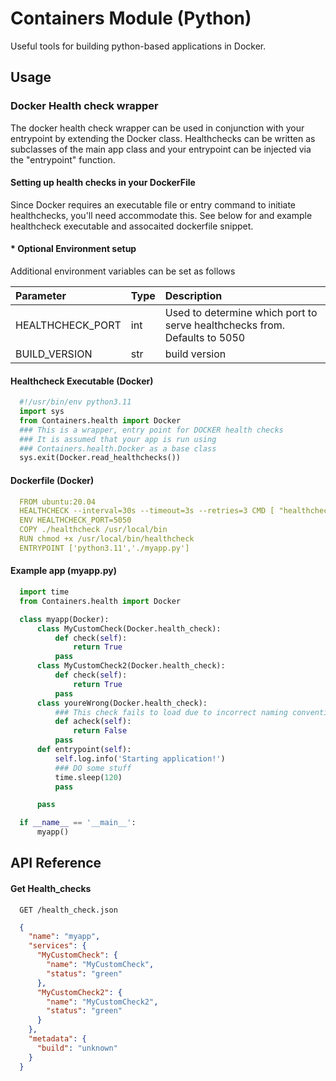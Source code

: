
# Containers Module (Python)

Useful tools for building python-based applications in Docker.

## Usage

### Docker Health check wrapper
The docker health check wrapper can be used in conjunction with your entrypoint by extending the Docker class. Healthchecks can be written as subclasses of the main app class and your entrypoint can be injected via the "entrypoint" function. 

#### Setting up health checks in your DockerFile
Since Docker requires an executable file or entry command to initiate healthchecks, you'll need accommodate this. See below for and example healthcheck executable and assocaited dockerfile snippet.
#### * Optional Environment setup
Additional environment variables can be set as follows

| Parameter | Type     | Description                |
| :-------- | :------- | :------------------------- |
| HEALTHCHECK_PORT | int | Used to determine which port to serve healthchecks from. Defaults to 5050 |
| BUILD_VERSION | str | build version |

#### Healthcheck Executable (Docker)
```python
  #!/usr/bin/env python3.11
  import sys
  from Containers.health import Docker
  ### This is a wrapper, entry point for DOCKER health checks
  ### It is assumed that your app is run using 
  ### Containers.health.Docker as a base class
  sys.exit(Docker.read_healthchecks())
```
#### Dockerfile (Docker)
```yaml
  FROM ubuntu:20.04
  HEALTHCHECK --interval=30s --timeout=3s --retries=3 CMD [ "healthcheck" ]
  ENV HEALTHCHECK_PORT=5050
  COPY ./healthcheck /usr/local/bin
  RUN chmod +x /usr/local/bin/healthcheck
  ENTRYPOINT ['python3.11','./myapp.py']
```
#### Example app (myapp.py)
```python
  import time
  from Containers.health import Docker

  class myapp(Docker):
      class MyCustomCheck(Docker.health_check):
          def check(self):
              return True
          pass
      class MyCustomCheck2(Docker.health_check):
          def check(self):
              return True
          pass
      class youreWrong(Docker.health_check):
          ### This check fails to load due to incorrect naming convention
          def acheck(self):
              return False
          pass
      def entrypoint(self):
          self.log.info('Starting application!')
          ### DO some stuff
          time.sleep(120)
          pass

      pass

  if __name__ == '__main__':
      myapp()
```

## API Reference

#### Get Health_checks


```http
  GET /health_check.json
```

```json
  {
    "name": "myapp",
    "services": {
      "MyCustomCheck": {
        "name": "MyCustomCheck",
        "status": "green"
      },
      "MyCustomCheck2": {
        "name": "MyCustomCheck2",
        "status": "green"
      }
    },
    "metadata": {
      "build": "unknown"
    }
  }
```


